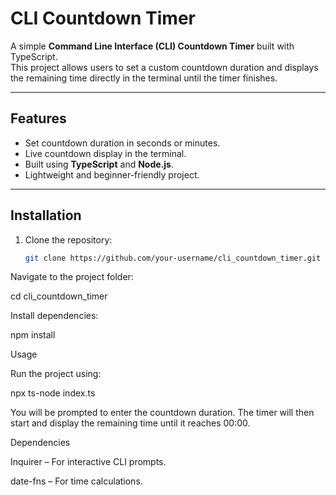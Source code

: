 # CLI Countdown Timer

A simple **Command Line Interface (CLI) Countdown Timer** built with TypeScript.  
This project allows users to set a custom countdown duration and displays the remaining time directly in the terminal until the timer finishes.

---

## Features
- Set countdown duration in seconds or minutes.
- Live countdown display in the terminal.
- Built using **TypeScript** and **Node.js**.
- Lightweight and beginner-friendly project.

---

## Installation

1. Clone the repository:
   ```bash
   git clone https://github.com/your-username/cli_countdown_timer.git

Navigate to the project folder:

cd cli_countdown_timer


Install dependencies:

npm install

Usage

Run the project using:

npx ts-node index.ts


You will be prompted to enter the countdown duration. The timer will then start and display the remaining time until it reaches 00:00.

Dependencies

Inquirer
 – For interactive CLI prompts.

date-fns
 – For time calculations.
